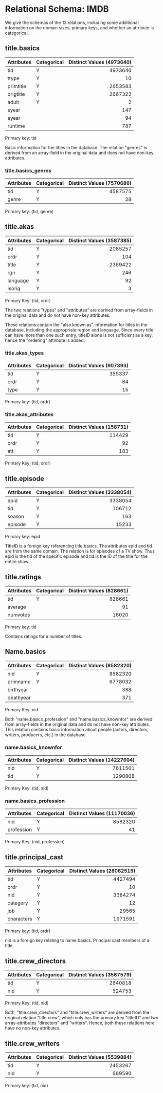 # Relational Schema: IMDB

We give the schemas of the 13 relations, including some additional information on the domain sizes, primary keys, and whether an attribute is categorical.

## title.basics

Attributes|Categorical|Distinct Values (4973640)
----------|-----------|---------------------------------------:
tid| Y |4973640
ttype| Y |10
primtitle| Y |2653583
origtitle| Y |2667322
adult| Y |2
syear|   |147
eyear|   |94
runtime|   |787

Primary key: tid

Basic information for the titles in the database.
The relation "genres" is derived from an array-field in the original data and does not have non-key attributes.

### title.basics_genres

Attributes|Categorical|Distinct Values (7570686)
----------|-----------|---------------------------------------:
tid| Y |4587575
genre| Y |28

Primary key: (tid, genre)

## title.akas

Attributes|Categorical|Distinct Values (3587385)
----------|-----------|---------------------------------------:
tid| Y |2085257
ordr| Y |104
title| Y |2369422
rgn| Y |246
language| Y |92
isorig| Y |3

Primary Key: (tid, ordr)

The two relations "types" and "attributes" are derived from array-fields in the original data and do not have non-key attributes.

These relations contain the "also known as" information for titles in the database, including the appropriate region and language. Since every title can have more than one such entry, titleID alone is not sufficient as a key, hence the "ordering" attribute is added.

### title.akas_types

Attributes|Categorical|Distinct Values (907393)
----------|-----------|---------------------------------------:
tid| Y |355337
ordr| Y |84
type| Y |15

Primary key: (tid, ordr)

### title.akas_attributes

Attributes|Categorical|Distinct Values (158731)
----------|-----------|---------------------------------------:
tid| Y |114429
ordr| Y |92
att| Y |183

Primary Key: (tid, ordr)

## title.episode

Attributes|Categorical|Distinct Values (3338054)
----------|-----------|---------------------------------------:
epid| Y |3338054
tid| Y |106712
season| Y |163
episode| Y |15233

Primary key: epid

TitleID is a foreign key referencing title.basics. The attributes epid and tid are from the same domain. The relation is for episodes of a TV show. Thus epid is the tid of the specific episode and tid is the ID of the title for the entire show.

## title.ratings

Attributes|Categorical|Distinct Values (828661)
----------|-----------|---------------------------------------:
tid| Y |828661
average|   |91
numvotes|   |16020

Primary key: tid
  
Contains ratings for a number of titles.

## Name.basics

Attributes|Categorical|Distinct Values (8582320)
----------|-----------|---------------------------------------:
nid| Y |8582320
primname| Y |6778032
birthyear|   |388
deathyear|   |371

Primary Key: nid

Both "name.basics_profession" and "name.basics_knownfor" are derived from array-fields in the original data and do not have non-key attributes. This relation contains basic information about people (actors, directors, writers, producers, etc.) in the database.

### name.basics_knownfor

Attributes|Categorical|Distinct Values (14227604)
----------|-----------|---------------------------------------:
nid| Y |7611501
tid| Y |1290808

Primary Key: (tid, nid)

### name.basics_profession

Attributes|Categorical|Distinct Values (11170036)
----------|-----------|---------------------------------------:
nid| Y |8582320
profession| Y |41

Primary Key: (nid, profession)

## title.principal_cast

Attributes|Categorical|Distinct Values (28062515)
----------|-----------|---------------------------------------:
tid| Y |4427494
ordr| Y |10
nid| Y |3384274
category| Y |12
job| Y |29565
characters| Y |1971591

Primary key: (tid, ordr)

nid is a foreign key relating to name.basics. Principal cast members of a title.

## title.crew_directors

Attributes|Categorical|Distinct Values (3567579)
----------|-----------|---------------------------------------:
tid| Y |2840818
nid| Y |524753

Primary Key: (tid, nid)

Both, "title.crew_directors" and "title.crew_writers" are derived from the original relation "title.crew", which only has the primary key "titleID" and two array-attributes "directors" and "writers". Hence, both these relations here have no non-key attributes.

## title.crew_writers

Attributes|Categorical|Distinct Values (5539884)
----------|-----------|---------------------------------------:
tid| Y |2453267
nid| Y |669590

Primary key: (tid, nid)
